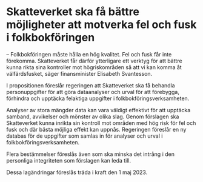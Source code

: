 # Skatteverket ska få bättre möjligheter att motverka fel och fusk i folkbokföringen

– Folkbokföringen måste hålla en hög kvalitet. Fel och fusk får inte förekomma. Skatteverket får därför ytterligare ett verktyg för att bättre kunna rikta sina kontroller mot högriskområden så att vi kan komma åt välfärdsfusket, säger finansminister Elisabeth Svantesson.

I propositionen föreslår regeringen att Skatteverket ska få behandla personuppgifter för att göra dataanalyser och urval för att förebygga, förhindra och upptäcka felaktiga uppgifter i folkbokföringsverksamheten.

Analyser av stora mängder data kan vara väldigt effektivt för att upptäcka samband, avvikelser och mönster av olika slag. Genom förslagen ska Skatteverket kunna inrikta sin kontroll mot områden med hög risk för fel och fusk och där bästa möjliga effekt kan uppnås. Regeringen föreslår en ny databas för de uppgifter som samlas in för analyser och urval i folkbokföringsverksamheten.

Flera bestämmelser föreslås även som ska minska det intrång i den personliga integriteten som förslagen kan leda till.

Dessa lagändringar föreslås träda i kraft den 1 maj 2023.
